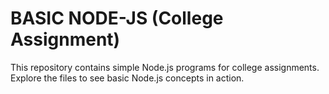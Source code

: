 # BASIC NODE-JS (College Assignment)

This repository contains simple Node.js programs for college assignments.  
Explore the files to see basic Node.js concepts in action.
